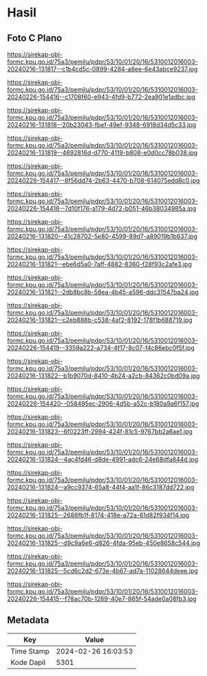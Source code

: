 # Hasil

## Foto C Plano

https://sirekap-obj-formc.kpu.go.id/75a3/pemilu/pdpr/53/10/01/20/16/5310012016003-20240216-131817--c1b4cd5c-0899-4284-a8ee-6e43abce9237.jpg

https://sirekap-obj-formc.kpu.go.id/75a3/pemilu/pdpr/53/10/01/20/16/5310012016003-20240226-154416--c1708f60-e943-4fd9-b772-2ea901e1adbc.jpg

https://sirekap-obj-formc.kpu.go.id/75a3/pemilu/pdpr/53/10/01/20/16/5310012016003-20240216-131818--20b23043-fbef-49ef-9348-6918d34d5c33.jpg

https://sirekap-obj-formc.kpu.go.id/75a3/pemilu/pdpr/53/10/01/20/16/5310012016003-20240216-131819--4692816d-d770-4119-b808-e0d0cc78b038.jpg

https://sirekap-obj-formc.kpu.go.id/75a3/pemilu/pdpr/53/10/01/20/16/5310012016003-20240226-154417--8f56dd74-2b63-4470-b708-614075edd8c0.jpg

https://sirekap-obj-formc.kpu.go.id/75a3/pemilu/pdpr/53/10/01/20/16/5310012016003-20240226-154418--7d10f176-a179-4d72-b051-46b38034985a.jpg

https://sirekap-obj-formc.kpu.go.id/75a3/pemilu/pdpr/53/10/01/20/16/5310012016003-20240216-131820--41c28702-5e80-4599-89d7-a89019b1b637.jpg

https://sirekap-obj-formc.kpu.go.id/75a3/pemilu/pdpr/53/10/01/20/16/5310012016003-20240216-131821--ebe6d5a0-7aff-4882-8360-f28f93c2afe3.jpg

https://sirekap-obj-formc.kpu.go.id/75a3/pemilu/pdpr/53/10/01/20/16/5310012016003-20240216-131821--2db8bc8b-58ea-4b45-a596-ddc31547ba24.jpg

https://sirekap-obj-formc.kpu.go.id/75a3/pemilu/pdpr/53/10/01/20/16/5310012016003-20240216-131821--c2eb888b-c538-4af2-8192-178f1b688719.jpg

https://sirekap-obj-formc.kpu.go.id/75a3/pemilu/pdpr/53/10/01/20/16/5310012016003-20240226-154419--3359a222-a734-4f17-8c07-f4c86ebc0f5f.jpg

https://sirekap-obj-formc.kpu.go.id/75a3/pemilu/pdpr/53/10/01/20/16/5310012016003-20240216-131822--b1b9070d-8410-4b24-a2cb-84362c0bd09a.jpg

https://sirekap-obj-formc.kpu.go.id/75a3/pemilu/pdpr/53/10/01/20/16/5310012016003-20240226-154420--058495ec-2906-4d5b-a52c-b180a9a6f157.jpg

https://sirekap-obj-formc.kpu.go.id/75a3/pemilu/pdpr/53/10/01/20/16/5310012016003-20240216-131823--6f0223ff-2994-424f-81c5-9767bb2a6ae1.jpg

https://sirekap-obj-formc.kpu.go.id/75a3/pemilu/pdpr/53/10/01/20/16/5310012016003-20240216-131824--4ac4fd46-d8de-4991-adc6-24e68dfa844d.jpg

https://sirekap-obj-formc.kpu.go.id/75a3/pemilu/pdpr/53/10/01/20/16/5310012016003-20240216-131824--a9cc9374-65a8-44f4-aa1f-86c3187dd722.jpg

https://sirekap-obj-formc.kpu.go.id/75a3/pemilu/pdpr/53/10/01/20/16/5310012016003-20240216-131825--2688fb1f-8174-418e-a72a-61d82f934f14.jpg

https://sirekap-obj-formc.kpu.go.id/75a3/pemilu/pdpr/53/10/01/20/16/5310012016003-20240216-131825--d9c9a6e6-d826-4fda-95eb-450e8658c544.jpg

https://sirekap-obj-formc.kpu.go.id/75a3/pemilu/pdpr/53/10/01/20/16/5310012016003-20240216-131825--5cd6c2d2-673e-4b67-ad7a-11028644deee.jpg

https://sirekap-obj-formc.kpu.go.id/75a3/pemilu/pdpr/53/10/01/20/16/5310012016003-20240226-154415--f78ac70b-1269-40e7-865f-54ade0a08fb3.jpg


## Metadata

| Key        | Value               |
| ---------- | ------------------- |
| Time Stamp | 2024-02-26 16:03:53 |
| Kode Dapil | 5301                |



